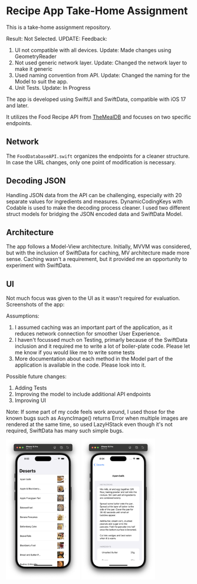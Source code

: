 # Recipe App Take-Home Assignment

This is a take-home assignment repository.

Result: Not Selected.
UPDATE: 
Feedback: 
1. UI not compatible with all devices. Update: Made changes using GeometryReader
2. Not used generic network layer. Update: Changed the network layer to make it generic
3. Used naming convention from API. Update: Changed the naming for the Model to suit the app.
4. Unit Tests. Update: In Progress

The app is developed using SwiftUI and SwiftData, compatible with iOS 17 and later.

It utilizes the Food Recipe API from [TheMealDB](https://themealdb.com/api.php) and focuses on two specific endpoints.

## Network

The `FoodDatabaseAPI.swift` organizes the endpoints for a cleaner structure. In case the URL changes, only one point of modification is necessary.

## Decoding JSON

Handling JSON data from the API can be challenging, especially with 20 separate values for ingredients and measures. 
DynamicCodingKeys with Codable is used to make the decoding process cleaner. I used two different struct models for bridging the JSON encoded data and SwiftData Model. 

## Architecture

The app follows a Model-View architecture. Initially, MVVM was considered, but with the inclusion of SwiftData for caching, MV architecture made more sense. Caching wasn't a requirement, but it provided me an opportunity to experiment with SwiftData.

## UI

Not much focus was given to the UI as it wasn't required for evaluation. Screenshots of the app:

Assumptions:
1. I assumed caching was an important part of the application, as it reduces network connection for smoother User Experience.
2. I haven't focussed much on Testing, primarly because of the SwiftData inclusion and it required me to write a lot of boiler-plate code. 
Please let me know if you would like me to write some tests
3. More documentation about each method in the Model part of the application is available in the code. Please look into it.

Possible future changes:
1. Adding Tests
2. Improving the model to include additional API endpoints
3. Improving UI


Note: If some part of my code feels work around, I used those for the known bugs such as AsyncImage() returns Error when multiple images are rendered at the same time, so used LazyHStack even though it's not required, SwiftData has many such simple bugs. 




<img src="/Screenshots/desserts.png" alt="Desserts" width="200"/> <img src="/Screenshots/info.png" alt="Information" width="200"/>

